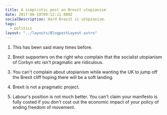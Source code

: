 ```yaml
---
title: A simplistic post on Brexit utopianism
date: 2017-06-18T09:12:11.000Z
socialDescription: Hard Brexit is utopianism.
tags:
  - politics
layout: "../layouts/BlogpostLayout.astro"
---
```


1. This has been said many times before.

2. Brexit supporters on the right who complain that the socialist utopianism of Corbyn etc isn't pragmatic are ridiculous.

3. You can't complain about utopianism while wanting the UK to jump off the Brexit cliff hoping there will be a soft landing.

4. Brexit is not a pragmatic project.

5. Labour's position is not much better. You can't claim your manifesto is fully costed if you don't cost out the economic impact of your policy of ending freedom of movement.
